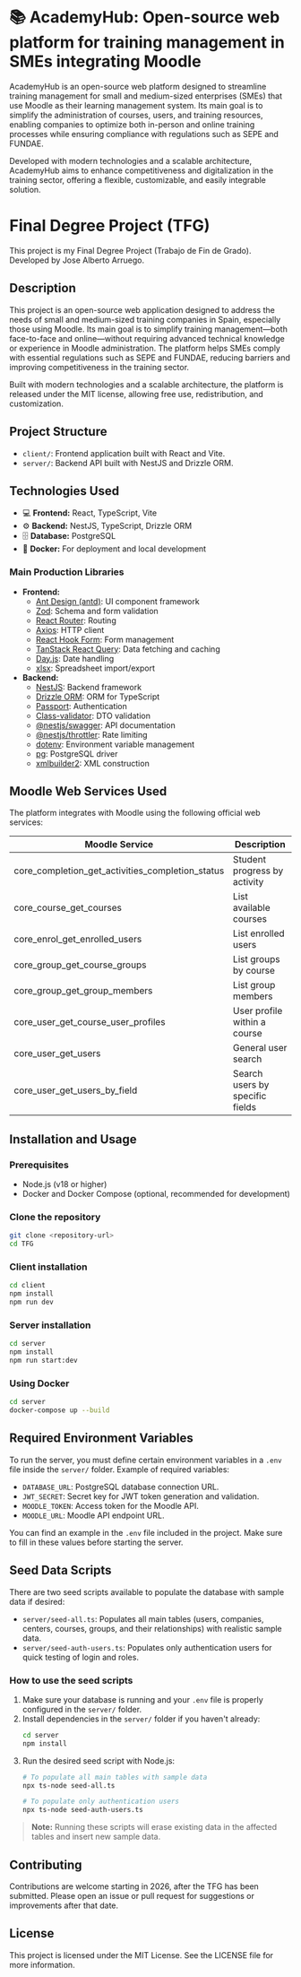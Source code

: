 # 📚 AcademyHub: Open-source web platform for training management in SMEs integrating Moodle

AcademyHub is an open-source web platform designed to streamline training management for small and medium-sized enterprises (SMEs) that use Moodle as their learning management system. Its main goal is to simplify the administration of courses, users, and training resources, enabling companies to optimize both in-person and online training processes while ensuring compliance with regulations such as SEPE and FUNDAE.

Developed with modern technologies and a scalable architecture, AcademyHub aims to enhance competitiveness and digitalization in the training sector, offering a flexible, customizable, and easily integrable solution.

# Final Degree Project (TFG)

This project is my Final Degree Project (Trabajo de Fin de Grado). Developed by Jose Alberto Arruego.

## Description
This project is an open-source web application designed to address the needs of small and medium-sized training companies in Spain, especially those using Moodle. Its main goal is to simplify training management—both face-to-face and online—without requiring advanced technical knowledge or experience in Moodle administration. The platform helps SMEs comply with essential regulations such as SEPE and FUNDAE, reducing barriers and improving competitiveness in the training sector.

Built with modern technologies and a scalable architecture, the platform is released under the MIT license, allowing free use, redistribution, and customization.

## Project Structure
- `client/`: Frontend application built with React and Vite.
- `server/`: Backend API built with NestJS and Drizzle ORM.

## Technologies Used
- 💻 **Frontend:** React, TypeScript, Vite 
- ⚙️ **Backend:** NestJS, TypeScript, Drizzle ORM 
- 🗄️ **Database:** PostgreSQL 
- 🐳 **Docker:** For deployment and local development 

### Main Production Libraries
- **Frontend:**
  - [Ant Design (antd)](https://ant.design/): UI component framework
  - [Zod](https://zod.dev/): Schema and form validation
  - [React Router](https://reactrouter.com/): Routing
  - [Axios](https://axios-http.com/): HTTP client
  - [React Hook Form](https://react-hook-form.com/): Form management
  - [TanStack React Query](https://tanstack.com/query/latest): Data fetching and caching
  - [Day.js](https://day.js.org/): Date handling
  - [xlsx](https://github.com/SheetJS/sheetjs): Spreadsheet import/export
- **Backend:**
  - [NestJS](https://nestjs.com/): Backend framework
  - [Drizzle ORM](https://orm.drizzle.team/): ORM for TypeScript
  - [Passport](http://www.passportjs.org/): Authentication
  - [Class-validator](https://github.com/typestack/class-validator): DTO validation
  - [@nestjs/swagger](https://docs.nestjs.com/openapi/introduction): API documentation
  - [@nestjs/throttler](https://docs.nestjs.com/security/rate-limiting): Rate limiting
  - [dotenv](https://github.com/motdotla/dotenv): Environment variable management
  - [pg](https://node-postgres.com/): PostgreSQL driver
  - [xmlbuilder2](https://oozcitak.github.io/xmlbuilder2/): XML construction

## Moodle Web Services Used

The platform integrates with Moodle using the following official web services:

| Moodle Service                                   | Description                                 |
|--------------------------------------------------|---------------------------------------------|
| core_completion_get_activities_completion_status | Student progress by activity                |
| core_course_get_courses                          | List available courses                      |
| core_enrol_get_enrolled_users                    | List enrolled users                         |
| core_group_get_course_groups                     | List groups by course                       |
| core_group_get_group_members                     | List group members                          |
| core_user_get_course_user_profiles               | User profile within a course                |
| core_user_get_users                              | General user search                         |
| core_user_get_users_by_field                     | Search users by specific fields             |

## Installation and Usage

### Prerequisites
- Node.js (v18 or higher)
- Docker and Docker Compose (optional, recommended for development)

### Clone the repository
```bash
git clone <repository-url>
cd TFG
```

### Client installation
```bash
cd client
npm install
npm run dev
```

### Server installation
```bash
cd server
npm install
npm run start:dev
```

### Using Docker
```bash
cd server
docker-compose up --build
```

## Required Environment Variables
To run the server, you must define certain environment variables in a `.env` file inside the `server/` folder. Example of required variables:

- `DATABASE_URL`: PostgreSQL database connection URL.
- `JWT_SECRET`: Secret key for JWT token generation and validation.
- `MOODLE_TOKEN`: Access token for the Moodle API.
- `MOODLE_URL`: Moodle API endpoint URL.

You can find an example in the `.env` file included in the project. Make sure to fill in these values before starting the server.

## Seed Data Scripts

There are two seed scripts available to populate the database with sample data if desired:

- `server/seed-all.ts`: Populates all main tables (users, companies, centers, courses, groups, and their relationships) with realistic sample data.
- `server/seed-auth-users.ts`: Populates only authentication users for quick testing of login and roles.

### How to use the seed scripts

1. Make sure your database is running and your `.env` file is properly configured in the `server/` folder.
2. Install dependencies in the `server/` folder if you haven't already:
   ```bash
   cd server
   npm install
   ```
3. Run the desired seed script with Node.js:
   ```bash
   # To populate all main tables with sample data
   npx ts-node seed-all.ts

   # To populate only authentication users
   npx ts-node seed-auth-users.ts
   ```

> **Note:** Running these scripts will erase existing data in the affected tables and insert new sample data.

## Contributing
Contributions are welcome starting in 2026, after the TFG has been submitted. Please open an issue or pull request for suggestions or improvements after that date.

## License
This project is licensed under the MIT License. See the LICENSE file for more information.
